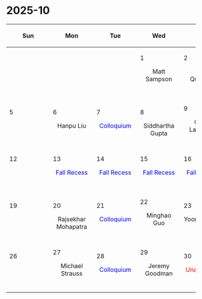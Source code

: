 # 2025-10

|<div style='max-width:100px;width:100px'><p>Sun</p></div>|<div style='max-width:100px;width:100px'><p>Mon</p></div>|<div style='max-width:100px;width:100px'><p>Tue</p></div>|<div style='max-width:100px;width:100px'><p>Wed</p></div>|<div style='max-width:100px;width:100px'><p>Thu</p></div>|<div style='max-width:100px;width:100px'><p>Fri</p></div>|<div style='max-width:100px;width:100px'><p>Sat</p></div>|
|:-:|:-:|:-:|:-:|:-:|:-:|:-:|
|<p><br/><br/></p> |<p><br/><br/></p> |<p><br/><br/></p> |<p align='left'>1</p><p>Matt Sampson<br/><br/></p>|<p align='left'>2</p><p>Eliot Quataert<br/><br/></p>|<p align='left'>3</p><p>Nicholas<br/> Rui</p>|<p align='left'>4</p><p><br/><br/></p>|
|<p align='left'>5</p><p><br/><br/></p>|<p align='left'>6</p><p>Hanpu Liu<br/><br/></p>|<p align='left'>7</p><p><span style='color:blue'>Colloquium</span><br/><br/></p>|<p align='left'>8</p><p>Siddhartha<br/> Gupta</p>|<p align='left'>9</p><p>Caleb Lammers<br/><br/></p>|<p align='left'>10</p><p>David Setton<br/><br/></p>|<p align='left'>11</p><p><br/><br/></p>|
|<p align='left'>12</p><p><br/><br/></p>|<p align='left'>13</p><p><span style='color:blue'>Fall Recess</span><br/><br/></p>|<p align='left'>14</p><p><span style='color:blue'>Fall Recess</span><br/><br/></p>|<p align='left'>15</p><p><span style='color:blue'>Fall Recess</span><br/><br/></p>|<p align='left'>16</p><p><span style='color:blue'>Fall Recess</span><br/><br/></p>|<p align='left'>17</p><p><span style='color:blue'>Fall Recess</span><br/><br/></p>|<p align='left'>18</p><p><br/><br/></p>|
|<p align='left'>19</p><p><br/><br/></p>|<p align='left'>20</p><p>Rajsekhar<br/> Mohapatra</p>|<p align='left'>21</p><p><span style='color:blue'>Colloquium</span><br/><br/></p>|<p align='left'>22</p><p>Minghao Guo<br/><br/></p>|<p align='left'>23</p><p>Yoonsoo Kim<br/><br/></p>|<p align='left'>24</p><p>Nick Loudas<br/><br/></p>|<p align='left'>25</p><p><br/><br/></p>|
|<p align='left'>26</p><p><br/><br/></p>|<p align='left'>27</p><p>Michael Strauss<br/><br/></p>|<p align='left'>28</p><p><span style='color:blue'>Colloquium</span><br/><br/></p>|<p align='left'>29</p><p>Jeremy Goodman<br/><br/></p>|<p align='left'>30</p><p><span style='color:red'>Unassigned</span><br/><br/></p>|<p align='left'>31</p><p>Nicholas<br/> Rui</p>|<p><br/><br/></p> |
